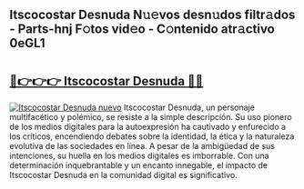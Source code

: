 ## Itscocostar Desnuda N𝚞𝚎vos desn𝚞dos filtr𝚊dos - Parts-hnj F𝚘tos vid𝚎o - C𝚘ntenido atr𝚊ctivo 0eGL1

# <h2><a href="http://mb7mip.tromn.icu/?c=Itscocostar+Desnuda">🔗👉👉👉 Itscocostar Desnuda 🔗🔗</a></h2>

[![Itscocostar Desnuda nuevo](https://i.imgur.com/pEAQMta.gif)](http://mb7mip.tromn.icu/?c=Itscocostar+Desnuda)
Itscocostar Desnuda, un personaje multifacético y polémico, se resiste a la simple descripción. Su uso pionero de los medios digitales para la autoexpresión ha cautivado y enfurecido a los críticos, encendiendo debates sobre la identidad, la ética y la naturaleza evolutiva de las sociedades en línea. A pesar de la ambigüedad de sus intenciones, su huella en los medios digitales es imborrable. Con una determinación inquebrantable y un encanto innegable, el impacto de Itscocostar Desnuda en la comunidad digital es significativo.
